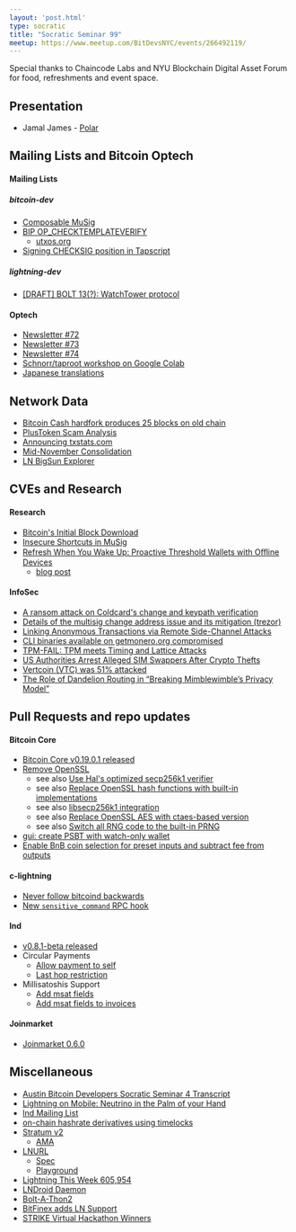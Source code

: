 ```yaml
---
layout: 'post.html'
type: socratic
title: "Socratic Seminar 99"
meetup: https://www.meetup.com/BitDevsNYC/events/266492119/
---
```


Special thanks to Chaincode Labs and NYU Blockchain Digital Asset Forum for food, refreshments and event space.

## Presentation

- Jamal James - [Polar](https://github.com/jamaljsr/polar)

## Mailing Lists and Bitcoin Optech

#### Mailing Lists

##### bitcoin-dev

- [Composable MuSig](https://lists.linuxfoundation.org/pipermail/bitcoin-dev/2019-November/017493.html)
- [BIP OP_CHECKTEMPLATEVERIFY](https://lists.linuxfoundation.org/pipermail/bitcoin-dev/2019-November/017494.html)
  - [utxos.org](https://utxos.org)
- [Signing CHECKSIG position in Tapscript](https://lists.linuxfoundation.org/pipermail/bitcoin-dev/2019-November/017495.html)

##### lightning-dev

- [[DRAFT] BOLT 13(?): WatchTower protocol](https://lists.linuxfoundation.org/pipermail/lightning-dev/2019-November/002350.html)

#### Optech

- [Newsletter #72](https://bitcoinops.org/en/newsletters/2019/11/13/)
- [Newsletter #73](https://bitcoinops.org/en/newsletters/2019/11/20/)
- [Newsletter #74](https://bitcoinops.org/en/newsletters/2019/11/27/)
- [Schnorr/taproot workshop on Google Colab](https://github.com/bitcoinops/taproot-workshop#google-colab-cloud)
- [Japanese translations](https://bitcoinops.org/ja/publications/)

## Network Data

- [Bitcoin Cash hardfork produces 25 blocks on old chain](https://twitter.com/bitmexresearch/status/1197957855288209410)
- [PlusToken Scam Analysis](https://twitter.com/ergobtc/status/1197496064854634496)
- [Announcing txstats.com](https://blog.bitmex.com/announcing-txstats-com/)
- [Mid-November Consolidation](https://twitter.com/murchandamus/status/1195090917423759360)
- [LN BigSun Explorer](https://ln.bigsun.xyz/)

## CVEs and Research

#### Research

- [Bitcoin's Initial Block Download](https://blog.bitmex.com/bitcoins-initial-block-download/)
- [Insecure Shortcuts in MuSig](https://medium.com/blockstream/insecure-shortcuts-in-musig-2ad0d38a97da)
- [Refresh When You Wake Up: Proactive Threshold Wallets with Oﬄine Devices](https://eprint.iacr.org/2019/1328.pdf)
  - [blog post](https://medium.com/zengo/refresh-when-you-wake-up-proactive-threshold-wallets-with-offline-devices-5e849e9d4c29)

#### InfoSec

- [A ransom attack on Coldcard's change and keypath verification](https://medium.com/shiftcrypto/a-ransom-attack-on-coldcards-change-and-keypath-verification-f3c71461624a)
- [Details of the multisig change address issue and its mitigation (trezor)](https://blog.trezor.io/details-of-the-multisig-change-address-issue-and-its-mitigation-6370ad73ed2a)
- [Linking Anonymous Transactions via Remote Side-Channel Attacks](https://crypto.stanford.edu/timings/)
- [CLI binaries available on getmonero.org compromised](https://github.com/monero-project/monero/issues/6151)
- [TPM-FAIL: TPM meets Timing and Lattice Attacks](http://tpm.fail/tpmfail.pdf)
- [US Authorities Arrest Alleged SIM Swappers After Crypto Thefts](https://www.coindesk.com/us-authorities-arrest-alleged-sim-swappers-after-crypto-thefts)
- [Vertcoin (VTC) was 51% attacked](https://gist.github.com/metalicjames/f2acdb9ef448ec5298173b36c7c54133)
- [The Role of Dandelion Routing in “Breaking Mimblewimble’s Privacy Model”](https://medium.com/@gfanti/the-role-of-dandelion-routing-in-breaking-mimblewimbles-privacy-model-42e524d0187e)

## Pull Requests and repo updates

#### Bitcoin Core

- [Bitcoin Core v0.19.0.1 released](https://bitcoincore.org/en/releases/0.19.0.1/)
- [Remove OpenSSL](https://github.com/bitcoin/bitcoin/pull/17265)
  - see also [Use Hal's optimized secp256k1 verifier](https://github.com/bitcoin/bitcoin/pull/2061#issuecomment-11075455)
  - see also [Replace OpenSSL hash functions with built-in implementations](https://github.com/bitcoin/bitcoin/pull/4100)
  - see also [libsecp256k1 integration](https://github.com/bitcoin/bitcoin/pull/4312)
  - see also [Replace OpenSSL AES with ctaes-based version](https://github.com/bitcoin/bitcoin/pull/7689)
  - see also [Switch all RNG code to the built-in PRNG](https://github.com/bitcoin/bitcoin/pull/14955)
- [gui: create PSBT with watch-only wallet](https://github.com/bitcoin/bitcoin/pull/16944)
- [Enable BnB coin selection for preset inputs and subtract fee from outputs](https://github.com/bitcoin/bitcoin/pull/17290)

#### c-lightning
- [Never follow bitcoind backwards](https://github.com/ElementsProject/lightning/pull/3274)
- [New `sensitive_command` RPC hook](https://github.com/ElementsProject/lightning/pull/2925)

#### lnd

- [v0.8.1-beta released](https://github.com/lightningnetwork/lnd/releases/tag/v0.8.1-beta)
- Circular Payments
  - [Allow payment to self](https://github.com/lightningnetwork/lnd/pull/3736)
  - [Last hop restriction](https://github.com/lightningnetwork/lnd/pull/3739)
- Millisatoshis Support
  - [Add msat fields](https://github.com/lightningnetwork/lnd/pull/3706)
  - [Add msat fields to invoices](https://github.com/lightningnetwork/lnd/pull/3729)

#### Joinmarket

- [Joinmarket 0.6.0](https://github.com/JoinMarket-Org/joinmarket-clientserver/blob/master/docs/release-notes/release-notes-0.6.0.md)

## Miscellaneous

- [Austin Bitcoin Developers Socratic Seminar 4 Transcript](https://diyhpl.us/wiki/transcripts/austin-bitcoin-developers/2019-11-19-socratic-seminar-4/)
- [Lightning on Mobile: Neutrino in the Palm of your Hand](https://blog.lightning.engineering/posts/2019/11/21/mobile-lnd.html)
- [lnd Mailing List](https://twitter.com/roasbeef/status/1197286544555380736)
- [on-chain hashrate derivatives using timelocks](https://twitter.com/somsenruben/status/1194993848180568064)
- [Stratum v2](https://stratumprotocol.org/)
  - [AMA](https://www.reddit.com/r/Bitcoin/comments/dz1mgp/ama_bitcoin_mining_stratum_v2_we_are_braiins_the/)
- [LNURL](https://github.com/fiatjaf/awesome-lnurl)
  - [Spec](https://github.com/btcontract/lnurl-rfc/blob/master/spec.md)
  - [Playground](https://lnurl.bigsun.xyz/)
- [Lightning This Week 605,954](https://medium.com/zebedee-engineering/lightning-this-week-605-954-23403a1f9737)
- [LNDroid Daemon](https://github.com/lndroid/lndroid-daemon)
- [Bolt-A-Thon2](https://boltathon.com/)
- [BitFinex adds LN Support](https://twitter.com/paoloardoino/status/1201590067451613185)
- [STRIKE Virtual Hackathon Winners](https://medium.com/radartech/announcing-strike-hackathon-winners-5a4895708746)

